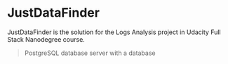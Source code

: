 # JustDataFinder

JustDataFinder is the solution for the Logs Analysis project in Udacity Full Stack Nanodegree course.



>PostgreSQL database server with a database 



